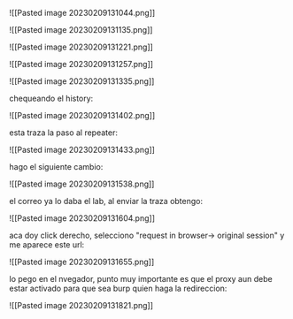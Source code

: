 ![[Pasted image 20230209131044.png]]


![[Pasted image 20230209131135.png]]

![[Pasted image 20230209131221.png]]

![[Pasted image 20230209131257.png]]

![[Pasted image 20230209131335.png]]

chequeando el history:

![[Pasted image 20230209131402.png]]

esta traza la paso al repeater:

![[Pasted image 20230209131433.png]]

hago el siguiente  cambio:

![[Pasted image 20230209131538.png]]

el correo ya lo daba el lab, al enviar la traza obtengo:

![[Pasted image 20230209131604.png]]

aca doy click derecho, selecciono "request in browser-> original session" y me aparece este url:

![[Pasted image 20230209131655.png]]

lo pego en el nvegador, punto muy importante es que el proxy aun debe estar activado para que sea burp quien haga la redireccion:

![[Pasted image 20230209131821.png]]